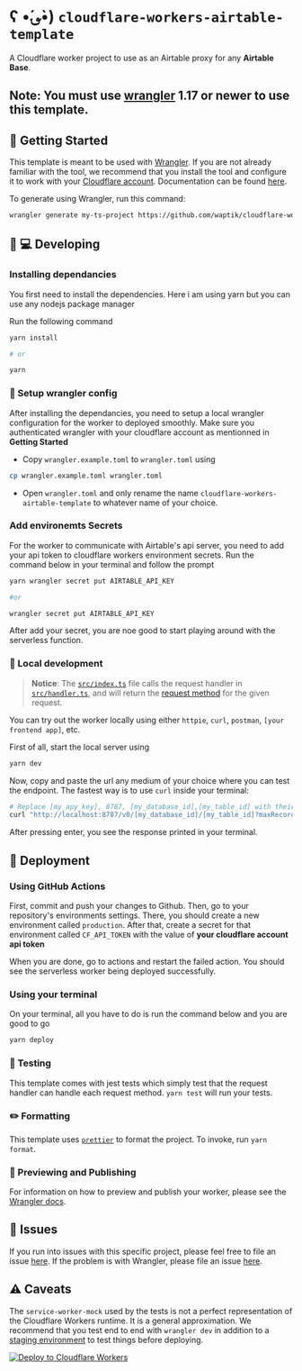 # ʕ •́؈•̀) `cloudflare-workers-airtable-template`

A Cloudflare worker project to use as an Airtable proxy for any **Airtable Base**.

## Note: You must use [wrangler](https://developers.cloudflare.com/workers/cli-wrangler/install-update) 1.17 or newer to use this template.

## 🔋 Getting Started

This template is meant to be used with [Wrangler](https://github.com/cloudflare/wrangler). If you are not already familiar with the tool, we recommend that you install the tool and configure it to work with your [Cloudflare account](https://dash.cloudflare.com). Documentation can be found [here](https://developers.cloudflare.com/workers/tooling/wrangler/).

To generate using Wrangler, run this command:

```bash
wrangler generate my-ts-project https://github.com/waptik/cloudflare-workers-airtable-template
```

## 👩 💻 Developing

### Installing dependancies

You first need to install the dependencies. Here i am using yarn but you can use any nodejs package manager

Run the following command

```sh
yarn install

# or

yarn
```

### 🔑 Setup wrangler config

After installing the dependancies, you need to setup a local wrangler configuration for the worker to deployed smoothly. Make sure you authenticated wrangler with your cloudflare account as mentionned in **Getting Started**

- Copy `wrangler.example.toml` to `wrangler.toml` using

```sh
cp wrangler.example.toml wrangler.toml
```

- Open `wrangler.toml` and only rename the name `cloudflare-workers-airtable-template` to whatever name of your choice.

### Add environemts Secrets

For the worker to communicate with Airtable's api server, you need to add your api token to cloudflare workers environment secrets.
Run the command below in your terminal and follow the prompt

```sh
yarn wrangler secret put AIRTABLE_API_KEY

#or

wrangler secret put AIRTABLE_API_KEY
```

After add your secret, you are noe good to start playing around with the serverless function.

### 🧲 Local development

> **Notice**: The [`src/index.ts`](./src/index.ts) file calls the request handler in [`src/handler.ts`](./src/handler.ts), and will return the [request method](https://developer.mozilla.org/en-US/docs/Web/API/Request/method) for the given request.

You can try out the worker locally using either `httpie`, `curl`, `postman`, `[your frontend app]`, etc.

First of all, start the local server using

```sh
yarn dev
```

Now, copy and paste the url any medium of your choice where you can test the endpoint. The fastest way is to use `curl` inside your terminal:

```sh
# Replace [my_apy_key], 8787, [my_database_id],[my_table_id] with their respctive valid values
curl "http://localhost:8787/v0/[my_database_id]/[my_table_id]?maxRecords=10" \   -H "Authorization: Bearer [my_apy_key]"

```

After pressing enter, you see the response printed in your terminal.

## 🚀 Deployment

### Using GitHub Actions

First, commit and push your changes to Github.
Then, go to your repository's environments settings. There, you should create a new environment called `production`.
After that, create a secret for that environment called `CF_API_TOKEN` with the value of **your cloudflare account api token**

When you are done, go to actions and restart the failed action. You should see the serverless worker being deployed successfully.

### Using your terminal

On your terminal, all you have to do is run the command below and you are good to go

```sh
yarn deploy
```

### 🧪 Testing

This template comes with jest tests which simply test that the request handler can handle each request method. `yarn test` will run your tests.

### ✏️ Formatting

This template uses [`prettier`](https://prettier.io/) to format the project. To invoke, run `yarn format`.

### 👀 Previewing and Publishing

For information on how to preview and publish your worker, please see the [Wrangler docs](https://developers.cloudflare.com/workers/tooling/wrangler/commands/#publish).

## 🤢 Issues

If you run into issues with this specific project, please feel free to file an issue [here](https://github.com/cloudflare/worker-typescript-template/issues). If the problem is with Wrangler, please file an issue [here](https://github.com/cloudflare/wrangler/issues).

## ⚠️ Caveats

The `service-worker-mock` used by the tests is not a perfect representation of the Cloudflare Workers runtime. It is a general approximation. We recommend that you test end to end with `wrangler dev` in addition to a [staging environment](https://developers.cloudflare.com/workers/tooling/wrangler/configuration/environments/) to test things before deploying.

[![Deploy to Cloudflare Workers](https://deploy.workers.cloudflare.com/button)](https://deploy.workers.cloudflare.com/?url=https://github.com/waptik/cloudflare-workers-airtable-template)
